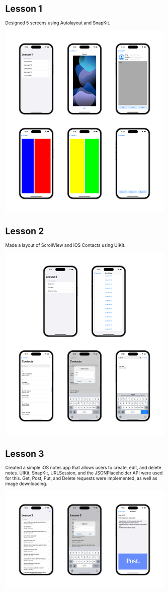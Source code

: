 # Lesson 1
Designed 5 screens using Autolayout and SnapKit.

![Image preview](https://github.com/cotannngens/OneLabTasks/raw/main/Lesson1/Lesson1.png)
# Lesson 2
Made a layout of ScrollView and iOS Contacts using UIKit.

![Image preview](https://github.com/cotannngens/OneLabTasks/raw/main/Lesson2/Lesson2.png)
# Lesson 3
Created a simple iOS notes app that allows users to create, edit, and delete notes. UIKit, SnapKit, URLSession, and the JSONPlaceholder API were used for this. Get, Post, Put, and Delete requests were implemented, as well as image downloading.

![Image preview](https://github.com/cotannngens/OneLabTasks/raw/main/Lesson3/Lesson3.png)
